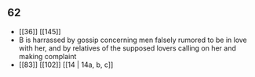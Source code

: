 ## 62
- [[36]] [[145]] 
- B is harrassed by gossip concerning men falsely rumored to be in love with her, and by relatives of the supposed lovers calling on her and making complaint
- [[83]] [[102]] [[14 | 14a, b, c]] 

